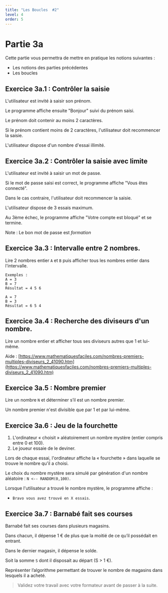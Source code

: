 ```yaml
---
title: "Les Boucles  #2"
level: 4
order: 5
---
```


# Partie 3a

Cette partie vous permettra de mettre en pratique les notions suivantes : 
- Les notions des parties précédentes
- Les boucles 

## Exercice 3a.1 : Contrôler la saisie

L'utilisateur est invité à saisir son prénom.

Le programme affiche ensuite "Bonjour" suivi du prénom saisi.

Le prénom doit contenir au moins 2 caractères.

Si le prénom contient moins de 2 caractères, l'utilisateur doit recommencer la saisie. 

L'utilisateur dispose d'un nombre d'essai illimité.


## Exercice 3a.2 : Contrôler la saisie avec limite

L'utilisateur est invité à saisir un mot de passe.

Si le mot de passe saisi est correct, le programme affiche "Vous êtes connecté".

Dans le cas contraire, l'utilisateur doit recommencer la saisie.

L'utilisateur dispose de 3 essais maximum. 

Au 3ème échec, le programme affiche "Votre compte est bloqué" et se termine.

Note : Le bon mot de passe est *formation*


## Exercice 3a.3 : Intervalle entre 2 nombres.

Lire 2 nombres entier `A` et `B` puis afficher tous les nombres entier dans l'intervalle.

```
Exemples : 
A = 3
B = 7
Résultat = 4 5 6

A = 7
B = 3
Résultat = 6 5 4
```


## Exercice 3a.4 : Recherche des diviseurs d'un nombre.

Lire un nombre entier et afficher tous ses diviseurs autres que 1 et lui-même.

Aide : [https://www.mathematiquesfaciles.com/nombres-premiers-multiples-diviseurs_2_41090.htm](https://www.mathematiquesfaciles.com/nombres-premiers-multiples-diviseurs_2_41090.htm)


## Exercice 3a.5 : Nombre premier

Lire un nombre `N` et déterminer s’il est un nombre premier. 

Un nombre premier n'est divisible que par 1 et par lui-même.


## Exercice 3a.6 : Jeu de la fourchette

1. L'ordinateur « choisit » aléatoirement un nombre mystère (entier compris entre 0 et 100). 
2. Le joueur essaie de le deviner. 

Lors de chaque essai, l'ordinateur affiche la « fourchette » dans laquelle se trouve le nombre qu'il a choisi. 

Le choix du nombre mystère sera simulé par génération d'un nombre aléatoire : `N <-- RANDOM(0,100)`.

Lorsque l'utilisateur a trouvé le nombre mystère, le programme affiche : 
 - `Bravo vous avez trouvé en X essais`.


## Exercice 3a.7 : Barnabé fait ses courses

Barnabé fait ses courses dans plusieurs magasins.

Dans chacun, il dépense 1 € de plus que la moitié de ce qu’il possédait en entrant. 

Dans le dernier magasin, il dépense le solde.

Soit la somme `S` dont il disposait au départ (S > 1 €).

Représenter l’algorithme permettant de trouver le nombre de magasins dans lesquels il a acheté.


> Validez votre travail avec votre formateur avant de passer à la suite.